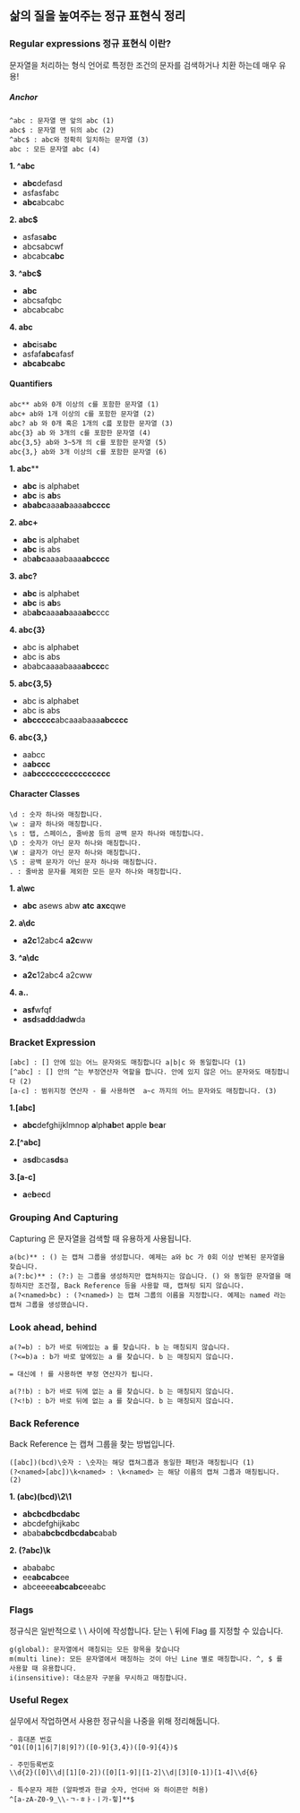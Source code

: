 삶의 질을 높여주는 정규 표현식 정리
--

### Regular expressions 정규 표현식 이란?

문자열을 처리하는 형식 언어로 특정한 조건의 문자를 검색하거나 치환 하는데 매우 유용!

##### Anchor

``` regexp
^abc : 문자열 맨 앞의 abc (1)
abc$ : 문자열 맨 뒤의 abc (2)
^abc$ : abc와 정확히 일치하는 문자열 (3)
abc : 모든 문자열 abc (4)
```


**1. ^abc**
   - **abc**defasd  
   - asfasfabc  
   - **abc**abcabc

**2. abc$**
- asfas**abc**
- abcsabcwf
- abcabc**abc**

**3. ^abc$**
- **abc**
- abcsafqbc  
- abcabcabc

**4. abc**
- **abc**is**abc**
- asfaf**abc**afasf
- **abcabcabc**


#### Quantifiers

``` regexp
abc** ab와 0개 이상의 c를 포함한 문자열 (1)
abc+ ab와 1개 이상의 c를 포함한 문자열 (2)
abc? ab 와 0개 혹은 1개의 c릂 포함한 문자열 (3)
abc{3} ab 와 3개의 c를 포함한 문자열 (4)
abc{3,5} ab와 3~5개 의 c를 포함한 문자열 (5)
abc{3,} ab와 3개 이상의 c를 포함한 문자열 (6)
```

**1. abc****
- **abc** is alphabet
- **abc** is **ab**s
- **ababc**aaa**ab**aaa**abcccc**

**2. abc+**
- **abc** is alphabet
- **abc** is abs
- ab**abc**aaaabaaa**abcccc**

**3. abc?**
-  **abc** is alphabet
- **abc** is **ab**s
- ab**abc**aaa**ab**aaa**abc**ccc

**4. abc{3}**
-  abc is alphabet
- abc is abs
- ababcaaaabaaa**abccc**c

**5. abc{3,5}**
- abc is alphabet
- abc is abs
- **abccccc**abcaaabaaa**abcccc**

**6. abc{3,}**
- aabcc
- a**abccc**
- a**abcccccccccccccccc**

#### Character Classes
``` regexp
\d : 숫자 하나와 매칭합니다.    
\w : 글자 하나와 매칭합니다.
\s : 탭, 스페이스, 줄바꿈 등의 공백 문자 하나와 매칭합니다. 
\D : 숫자가 아닌 문자 하나와 매칭합니다.
\W : 글자가 아닌 문자 하나와 매칭합니다.
\S : 공백 문자가 아닌 문자 하나와 매칭합니다.
. : 줄바꿈 문자를 제외한 모든 문자 하나와 매칭합니다. 
```

**1. a\wc**
- **abc** asews abw **atc** **axc**qwe

**2. a\dc**
- **a2c**12abc4 **a2c**ww

**3. ^a\dc**

- **a2c**12abc4 a2cww

**4. a..**
- **asf**wfqf
- **asd**s**add**d**adw**da


### Bracket Expression
``` regexp
[abc] : [] 안에 있는 어느 문자와도 매칭합니다 a|b|c 와 동일합니다 (1)
[^abc] : [] 안의 ^는 부정연산자 역할을 합니다. 안에 있지 않은 어느 문자와도 매칭합니다 (2)
[a-c] : 범위지정 연산자 - 를 사용하면  a~c 까지의 어느 문자와도 매칭합니다. (3)
```

**1.[abc]**
- **abc**defghijklmnop **a**lph**ab**et **a**pple **b**e**a**r

**2.[^abc]**
- a**sd**bca**sds**a

**3.[a-c]**
- **a**e**b**e**c**d

### Grouping And Capturing

Capturing 은 문자열을 검색할 때 유용하게 사용됩니다.
``` regexp
a(bc)** : () 는 캡쳐 그룹을 생성합니다. 예제는 a와 bc 가 0회 이상 반복된 문자열을 찾습니다.
a(?:bc)** : (?:) 는 그룹을 생성하지만 캡쳐하지는 않습니다. () 와 동일한 문자열을 매칭하지만 조건절, Back Reference 등을 사용할 때, 캡쳐링 되지 않습니다.
a(?<named>bc) : (?<named>) 는 캡쳐 그룹의 이름을 지정합니다. 예제는 named 라는 캡쳐 그룹을 생성했습니다.
```

### Look ahead, behind

``` regexp
a(?=b) : b가 바로 뒤에있는 a 를 찾습니다. b 는 매칭되지 않습니다.
(?<=b)a : b가 바로 앞에있는 a 를 찾습니다. b 는 매칭되지 않습니다.

= 대신에 ! 를 사용하면 부정 연산자가 됩니다. 

a(?!b) : b가 바로 뒤에 없는 a 를 찾습니다. b 는 매칭되지 않습니다.
(?<!b) : b가 바로 뒤에 없는 a 를 찾습니다. b 는 매칭되지 않습니다.
```

### Back Reference 

Back Reference 는 캡쳐 그룹을 찾는 방법입니다.

``` regexp
([abc])(bcd)\숫자 : \숫자는 해당 캡쳐그룹과 동일한 패턴과 매칭됩니다 (1)
(?<named>[abc])\k<named> : \k<named> 는 해당 이름의 캡쳐 그룹과 매칭됩니다. (2)  
```

**1. (abc)(bcd)\2\1**
- **abcbcdbcdabc**
- abcdefghijkabc
- abab**abcbcdbcdabc**abab

**2. (?<named>abc)\k<named>**
- abababc
- ee**abcabc**ee
- abceeee**abcabc**eeabc

### Flags

정규식은 일반적으로 \ \ 사이에 작성합니다. 
닫는 \ 뒤에 Flag 를 지정할 수 있습니다.

``` regexp
g(global): 문자열에서 매칭되는 모든 항목을 찾습니다
m(multi line): 모든 문자열에서 매칭하는 것이 아닌 Line 별로 매칭합니다. ^, $ 를 사용할 때 유용합니다.
i(insensitive): 대소문자 구분을 무시하고 매칭합니다.
```

### Useful Regex

실무에서 작업하면서 사용한 정규식을 나중을 위해 정리해둡니다.

``` regexp
- 휴대폰 번호
^01([0|1|6|7|8|9]?)([0-9]{3,4})([0-9]{4})$

- 주민등록번호
\\d{2}([0]\\d|[1][0-2])([0][1-9]|[1-2]\\d|[3][0-1])[1-4]\\d{6}

- 특수문자 제한 (알파벳과 한글 숫자, 언더바 와 하이픈만 허용)
^[a-zA-Z0-9_\\-ㄱ-ㅎㅏ-ㅣ가-힣]**$
```
